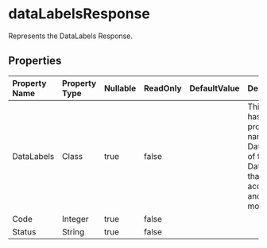 # **dataLabelsResponse**

Represents the DataLabels Response. 

## **Properties**

| Property Name | Property Type | Nullable |  ReadOnly | DefaultValue | Description | 
| :- | :- | :- |:- |  :- | :- |
|DataLabels|Class|true|false |  |This class has a property named DataLabels of type DataLabels that can be accessed and modified.|
|Code|Integer|true|false |  ||
|Status|String|true|false |  ||


